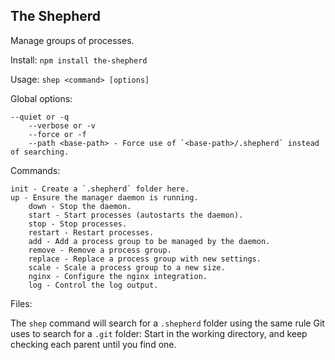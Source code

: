 
The Shepherd
--------

Manage groups of processes.

Install:
`npm install the-shepherd`


Usage:
`shep <command> [options]`

Global options:

    --quiet or -q
		--verbose or -v
		--force or -f
		--path <base-path> - Force use of `<base-path>/.shepherd` instead of searching.

Commands:

    init - Create a `.shepherd` folder here.
    up - Ensure the manager daemon is running.
		down - Stop the daemon.
		start - Start processes (autostarts the daemon).
		stop - Stop processes.
		restart - Restart processes.
		add - Add a process group to be managed by the daemon.
		remove - Remove a process group.
		replace - Replace a process group with new settings.
		scale - Scale a process group to a new size.
		nginx - Configure the nginx integration.
		log - Control the log output.

Files:

The `shep` command will search for a `.shepherd` folder using the same rule Git uses to search for a `.git` folder: Start in the working directory, and keep checking each parent until you find one.

